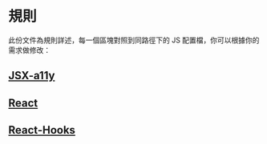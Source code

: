 # 規則

此份文件為規則詳述，每一個區塊對照到同路徑下的 JS 配置檔，你可以根據你的需求做修改：

## [JSX-a11y](./jsx-a11y.js)

## [React](./react.js)

## [React-Hooks](./react-hooks)